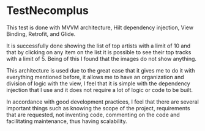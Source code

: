# TestNecomplus

This test is done with MVVM architecture, Hilt dependency injection, View Binding, Retrofit, and Glide. 

It is successfully done showing the list of top artists with a limit of 10 and that by clicking on any item on the list it is possible to see their top tracks with a limit of 5. Being of this I found that the images do not show anything.

This architecture is used due to the great ease that it gives me to do it with everything mentioned before, it allows me to have an organization and division of logic with the view, I feel that it is simple with the dependency injection that I use and it does not require a lot of logic or code to be built.

In accordance with good development practices, I feel that there are several important things such as knowing the scope of the project, requirements that are requested, not inventing code, commenting on the code and facilitating maintenance, thus having scalability.
